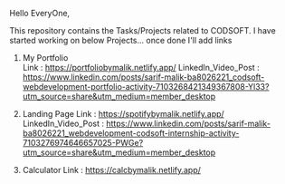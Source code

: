 
Hello EveryOne, 

This repository contains the Tasks/Projects related to CODSOFT. 
I have started working on below Projects... 
once done I'll add links 


1. My Portfolio  
    Link : https://portfoliobymalik.netlify.app/
    LinkedIn_Video_Post : https://www.linkedin.com/posts/sarif-malik-ba8026221_codsoft-webdevelopment-portfolio-activity-7103268421349367808-Yl33?utm_source=share&utm_medium=member_desktop

2. Landing Page
    Link : https://spotifybymalik.netlify.app/
    LinkedIn_Video_Post : https://www.linkedin.com/posts/sarif-malik-ba8026221_webdevelopment-codsoft-internship-activity-7103276974646657025-PWGe?utm_source=share&utm_medium=member_desktop

3. Calculator 
    Link : https://calcbymalik.netlify.app/
    


